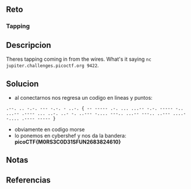 
## Reto
### Tapping
## Descripcion
Theres tapping coming in from the wires. What's it saying `nc jupiter.challenges.picoctf.org 9422`.
## Solucion
- al conectarnos nos regresa un codigo en lineas y puntos:
```
.--. .. -.-. --- -.-. - ..-. { -- ----- .-. ... ...-- -.-. ----- -.. ...-- .---- ... ..-. ..- -. ..--- -.... ---.. ...-- ---.. ..--- ....- -.... .---- ----- } 
```
- obviamente en codigo morse
- lo ponemos en cybershef y nos da la bandera: **picoCTF{M0RS3C0D31SFUN2683824610}**
## Notas

## Referencias
